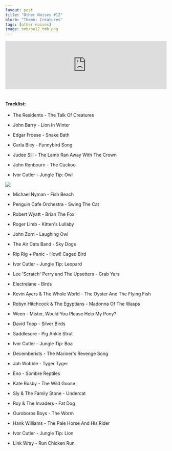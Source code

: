 ```yaml
---
layout: post
title: "Other Noises #12"
blurb: "Theme: Creatures"
tags: [other noises]
image: tmb/on12_tmb.png
---
```


<iframe scrolling="no" id="hearthis_at_track_3028471" width="100%" height="150" src="https://hearthis.at/embed/3028471/transparent_black/?hcolor=&color=&style=2&block_size=2&block_space=1&background=1&waveform=0&cover=0&autoplay=0&css=" frameborder="0" allowtransparency allow="autoplay"><p>Listen to <a href="https://hearthis.at/zerocc/other-noises-12-23118-creatures/" target="_blank">Other Noises #12 (23/1/18) - CREATURES</a> <span>by</span><a href="https://hearthis.at/zerocc/" target="_blank" >Zero</a> <span>on</span> <a href="https://hearthis.at/" target="_blank">hearthis.at</a></p></iframe>
&nbsp;

#### Tracklist:

- The Residents - The Talk Of Creatures

- John Barry - Lion In Winter
- Edgar Froese - Snake Bath
- Carla Bley - Funnybird Song

- Judee Sill - The Lamb Ran Away With The Crown
- John Renbourn - The Cuckoo
- Ivor Cutler - Jungle Tip: Owl

![](https://lh3.googleusercontent.com/n9ZHrZ1ORrh8HRDepzw_f573pSeoo4qvg_u03wc8BrZ0ZCYj56TjrjmQhMGQN4N9N9TdyE0LXVx5rh7EcdpIN5OiZu6NI1QHA7WvlN2z_ev_DTOxY9K_PEDjDfM66i_onHQH1dfedvvjoG2p8PU4JaBnGHjxWRZ1rV1FlBkbRoTeNcj2d3FRMohVu6YGRZ8GVpmxA8wboPKbdjQKF87ordQyITq21kmVeBxrSyuS_2ExGhMgIrmr4dGYRBI-EXDUVE0IorHCWc2rUTmCYl9gcKL9hJx9XNCePJrM1O_ZcJzY6oCI5d-JXqyvvPihg3Fy9aI3wyYFF3K7VrWFqT8ZjFKmheMVMmG3qzptzpYaoMRonaMiYTfT180u4lNPIMyyLuAfLetRxf8PKN482GhrKLPcmiJRR_0YhWIoFieiPDTacZPDs1AqbQqEiDNXd1_cEna80rt_RskvaG1Jo2X80Q8jPKoYaZfN0WEtcPOGRK0yOc8UCr_qp-1dqCA_VweWN-PhV1whsx1IAaK1RkA2EtotQCbc8P_nfwK4jNjEXZYovN25noIFiZc6PgOHWwOb8nuZkW4jIEZHOX5PwhXs2dx6KjXxo09BDrqkD71HXRaLbHuX3ihSp_6YIbo-LYkCOSuIy03i2dBM_l9b-IohiSqK=w600-h580-no)

- Michael Nyman - Fish Beach
- Penguin Cafe Orchestra - Swing The Cat
- Robert Wyatt - Brian The Fox

- Roger Limb - Kitten's Lullaby
- John Zorn - Laughing Owl
- The Air Cats Band - Sky Dogs

- Rip Rig + Panic - Howl! Caged Bird
- Ivor Cutler - Jungle Tip: Leopard
- Lee 'Scratch' Perry and The Upsetters - Crab Yars
- Electrelane - Birds

- Kevin Ayers & The Whole World - The Oyster And The Flying Fish
- Robyn Hitchcock & The Egyptians - Madonna Of The Wasps
- Ween - Mister, Would You Please Help My Pony?

- David Toop - Silver Birds
- Saddlesore - Pig Ankle Strut
- Ivor Cutler - Jungle Tip: Boa
- Decemberists - The Mariner's Revenge Song

- Jah Wobble - Tyger Tyger
- Eno - Sombre Reptiles
- Kate Rusby - The Wild Goose

- Sly & The Family Stone - Undercat
- Roy & The Invaders - Fat Dog
- Ouroboros Boys - The Worm
- Hank Williams - The Pale Horse And His Rider
- Ivor Cutler - Jungle Tip: Lion

- Link Wray - Run Chicken Run
